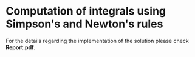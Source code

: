 # Computation of integrals using Simpson's and Newton's rules
For the details regarding the implementation of the solution please check **Report.pdf**.
